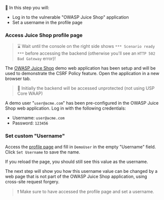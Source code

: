 <!--
SPDX-FileCopyrightText: 2025 United Security Providers AG, Switzerland

SPDX-License-Identifier: GPL-3.0-only
-->

&#127919; In this step you will:

* Log in to the vulnerable "OWASP Juice Shop" application
* Set a username in the profile page

### Access Juice Shop profile page

> &#8987; Wait until the console on the right side shows `*** Scenario ready ***` before accessing the backend (otherwise you'll see an `HTTP 502 Bad Gateway` error)!

The [OWASP Juice Shop]({{TRAFFIC_HOST1_8080}}/#/login) demo web application has been setup and will be used to demonstrate the
CSRF Policy feature. Open the application in a new browser tab.

> &#128270; Initially the backend will be accessed unprotected (not using USP Core WAAP)

A demo user "`user@acme.com`" has been pre-configured in the OWASP Juice Shop web application.
Log in with the following credentials:

* Username: `user@acme.com`
* Password: `123456`

### Set custom "Username"

Access the [profile page]({{TRAFFIC_HOST1_8080}}/profile) and fill in `DemoUser` in the empty "Username" field.
Click `Set Username` to save the name.

If you reload the page, you should still see this value as the username.

The next step will show you how this username value can be changed by a web page that is
not part of the OWASP Juice Shop application, using cross-site request forgery.

> &#10071; Make sure to have accessed the profile page and set a username.

